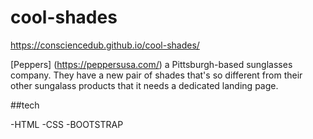 # cool-shades
https://consciencedub.github.io/cool-shades/

[Peppers] (https://peppersusa.com/) a Pittsburgh-based sunglasses company. They have a new pair of shades that's so different from their other sungalass products that it needs a dedicated landing page.

##tech

-HTML
-CSS
-BOOTSTRAP

